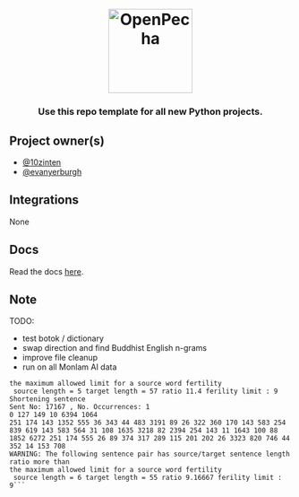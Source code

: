 
<h1 align="center">
  <br>
  <a href="https://openpecha.org"><img src="https://avatars.githubusercontent.com/u/82142807?s=400&u=19e108a15566f3a1449bafb03b8dd706a72aebcd&v=4" alt="OpenPecha" width="150"></a>
  <br>
</h1>

<!-- Replace with 1-sentence description about what this tool is or does.-->

<h3 align="center">Use this repo template for all new Python projects.</h3>

## Project owner(s)

<!-- Link to the repo owners' github profiles -->

- [@10zinten](https://github.com/10zinten)
- [@evanyerburgh](https://github.com/evanyerburgh)

## Integrations

<!-- Add any intregrations here or delete `- []()` and write None-->

None
## Docs

<!-- Update the link to the docs -->

Read the docs [here](https://wiki.openpecha.org/#/dev/coding-guidelines).


## Note

TODO:
- test botok / dictionary
- swap direction and find Buddhist English n-grams
- improve file cleanup
- run on all Monlam AI data

```WARNING: The following sentence pair has source/target sentence length ratio more than
the maximum allowed limit for a source word fertility
 source length = 5 target length = 57 ratio 11.4 ferility limit : 9
Shortening sentence 
Sent No: 17167 , No. Occurrences: 1
0 127 149 10 6394 1064 
251 174 143 1352 555 36 343 44 483 3191 89 26 322 360 170 143 583 254 839 619 143 583 564 31 108 1635 3218 82 2394 254 143 11 1643 100 88 1852 6272 251 174 555 26 89 374 317 289 115 201 202 26 3323 820 746 44 352 14 153 708 
WARNING: The following sentence pair has source/target sentence length ratio more than
the maximum allowed limit for a source word fertility
 source length = 6 target length = 55 ratio 9.16667 ferility limit : 9```